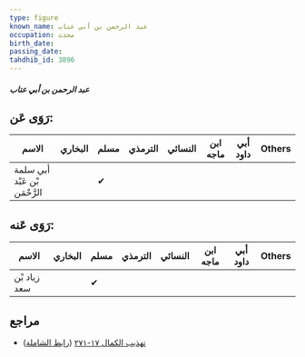 ```yaml
---
type: figure
known_name: عبد الرحمن بن أبي عتاب
occupation: محدث
birth_date:
passing_date:
tahdhib_id: 3896
---
```

##### عبد الرحمن بن أبي عتاب

## رَوَى عَن:
| الاسم                         | البخاري | مسلم | الترمذي | النسائي | ابن ماجه | أبي داود | Others |
| ----------------------------- | ------- | ---- | ------- | ------- | -------- | -------- | ------ |
| أبي سلمة بْن عَبْد الرَّحْمَن |         | ✔    |         |         |          |          |        |
## رَوَى عَنه:
| الاسم        | البخاري | مسلم | الترمذي | النسائي | ابن ماجه | أبي داود | Others |
| ------------ | ------- | ---- | ------- | ------- | -------- | -------- | ------ |
| زياد بْن سعد |         | ✔    |         |         |          |          |        |
## مراجع
- [تهذيب الكمال ١٧-٢٧١](obsidian://open?vault=Tahdhib-al-Kamal&file=Figures/٣٨٩٦-عبد%20الرحمن%20بن%20أبي%20عتاب) ([رابط الشاملة](https://shamela.ws/book/3722/8821))